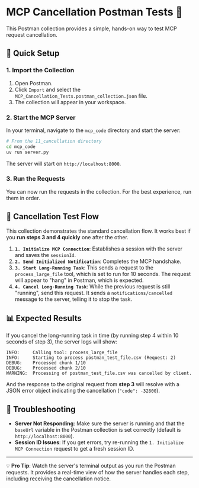 # MCP Cancellation Postman Tests 🧪

This Postman collection provides a simple, hands-on way to test MCP request cancellation.

## 🚀 **Quick Setup**

### **1. Import the Collection**
1. Open Postman.
2. Click `Import` and select the `MCP_Cancellation_Tests.postman_collection.json` file.
3. The collection will appear in your workspace.

### **2. Start the MCP Server**
In your terminal, navigate to the `mcp_code` directory and start the server:
```bash
# From the 11_cancellation directory
cd mcp_code
uv run server.py
```
The server will start on `http://localhost:8000`.

### **3. Run the Requests**
You can now run the requests in the collection. For the best experience, run them in order.

## 🧪 **Cancellation Test Flow**

This collection demonstrates the standard cancellation flow. It works best if you **run steps 3 and 4 quickly** one after the other.

1.  **`1. Initialize MCP Connection`**: Establishes a session with the server and saves the `sessionId`.
2.  **`2. Send Initialized Notification`**: Completes the MCP handshake.
3.  **`3. Start Long-Running Task`**: This sends a request to the `process_large_file` tool, which is set to run for 10 seconds. The request will appear to "hang" in Postman, which is expected.
4.  **`4. Cancel Long-Running Task`**: While the previous request is still "running", send this request. It sends a `notifications/cancelled` message to the server, telling it to stop the task.

## 📊 **Expected Results**

If you cancel the long-running task in time (by running step 4 within 10 seconds of step 3), the server logs will show:
```
INFO:     Calling tool: process_large_file
INFO:     Starting to process postman_test_file.csv (Request: 2)
DEBUG:    Processed chunk 1/10
DEBUG:    Processed chunk 2/10
WARNING:  Processing of postman_test_file.csv was cancelled by client.
```
And the response to the original request from **step 3** will resolve with a JSON error object indicating the cancellation (`"code": -32800`).

## 🔧 **Troubleshooting**

-   **Server Not Responding**: Make sure the server is running and that the `baseUrl` variable in the Postman collection is set correctly (default is `http://localhost:8000`).
-   **Session ID Issues**: If you get errors, try re-running the `1. Initialize MCP Connection` request to get a fresh session ID.

---
💡 **Pro Tip**: Watch the server's terminal output as you run the Postman requests. It provides a real-time view of how the server handles each step, including receiving the cancellation notice. 